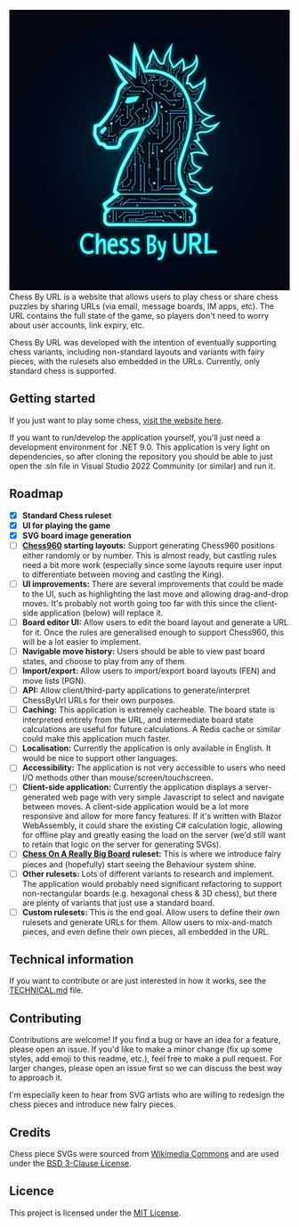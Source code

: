 ![Chess By URL](ChessByUrl/wwwroot/images/logo.jpg)
Chess By URL is a website that allows users to play chess or share chess puzzles by sharing URLs (via email, 
message boards, IM apps, etc). The URL contains the full state of the game, so players don't need to worry about 
user accounts, link expiry, etc.

Chess By URL was developed with the intention of eventually supporting chess variants, including non-standard layouts
and variants with fairy pieces, with the rulesets also embedded in the URLs. Currently, only standard chess is supported.

## Getting started
If you just want to play some chess, [visit the website here](https://chessbyurl.azurewebsites.net/).

If you want to run/develop the application yourself, you'll just need a development environment for .NET 9.0. This application 
is very light on dependencies, so after cloning the repository you should be able to just open the .sln file in 
Visual Studio 2022 Community (or similar) and run it.

## Roadmap
- [x] **Standard Chess ruleset**
- [x] **UI for playing the game**
- [x] **SVG board image generation**
- [ ] **[Chess960](https://en.wikipedia.org/wiki/Chess960) starting layouts:** Support generating Chess960 positions either 
                randomly or by number. This is almost ready, but castling rules need a bit more work (especially since some 
                layouts require user input to differentiate between moving and castling the King).
- [ ] **UI improvements:** There are several improvements that could be made to the UI, such as highlighting the last move
                and allowing drag-and-drop moves. It's probably not worth going too far with this since the client-side
                application (below) will replace it.
- [ ] **Board editor UI:** Allow users to edit the board layout and generate a URL for it. Once the rules are generalised
                enough to support Chess960, this will be a lot easier to implement.
- [ ] **Navigable move history:** Users should be able to view past board states, and choose to play from any of them.
- [ ] **Import/export:** Allow users to import/export board layouts (FEN) and move lists (PGN).
- [ ] **API:** Allow client/third-party applications to generate/interpret ChessByUrl URLs for their own purposes.
- [ ] **Caching:** This application is extremely cacheable. The board state is interpreted entirely from the URL, and
                intermediate board state calculations are useful for future calculations. A Redis cache or similar could
                make this application much faster.
- [ ] **Localisation:** Currently the application is only available in English. It would be nice to support other languages.
- [ ] **Accessibility:** The application is not very accessible to users who need I/O methods other than mouse/screen/touchscreen.
- [ ] **Client-side application:** Currently the application displays a server-generated web page with very simple 
                Javascript to select and navigate between moves. A client-side application would be a lot more responsive
                and allow for more fancy features. If it's written with Blazor WebAssembly, it could share the existing
                C# calculation logic, allowing for offline play and greatly easing the load on the server (we'd still want       
                to retain that logic on the server for generating SVGs).
- [ ] **[Chess On A Really Big Board](https://en.wikipedia.org/wiki/Chess_on_a_really_big_board) ruleset:** This is where
                we introduce fairy pieces and (hopefully) start seeing the Behaviour system shine.
- [ ] **Other rulesets:** Lots of different variants to research and implement. The application would probably need
                significant refactoring to support non-rectangular boards (e.g. hexagonal chess & 3D chess), but there
                are plenty of variants that just use a standard board.
- [ ] **Custom rulesets:** This is the end goal. Allow users to define their own rulesets and generate URLs for them. Allow
                users to mix-and-match pieces, and even define their own pieces, all embedded in the URL.

## Technical information
If you want to contribute or are just interested in how it works, see the [TECHNICAL.md](TECHNICAL.md) file.

## Contributing
Contributions are welcome! If you find a bug or have an idea for a feature, please open an issue. If you'd like to
make a minor change (fix up some styles, add emoji to this readme, etc.), feel free to make a pull request. For larger
changes, please open an issue first so we can discuss the best way to approach it.

I'm especially keen to hear from SVG artists who are willing to redesign the chess pieces and introduce new fairy pieces.

## Credits
Chess piece SVGs were sourced from [Wikimedia Commons](https://commons.wikimedia.org/wiki/Category:SVG_chess_pieces) and
are used under the [BSD 3-Clause License](ChessByUrl/wwwroot/images/LICENSE.txt).

## Licence
This project is licensed under the [MIT License](LICENSE.txt).
